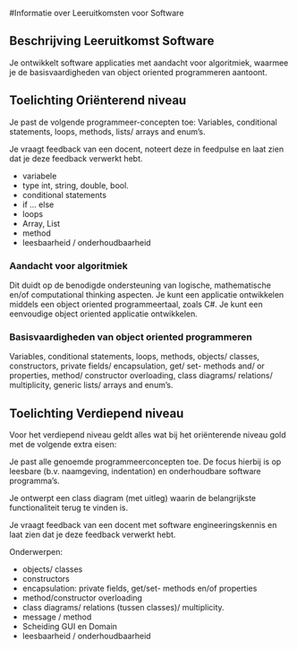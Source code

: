 #Informatie over Leeruitkomsten voor Software

## Beschrijving Leeruitkomst Software

Je ontwikkelt software applicaties met aandacht voor
algoritmiek, waarmee je de basisvaardigheden van object oriented programmeren aantoont.

## Toelichting Oriënterend niveau

Je past de volgende programmeer-concepten toe: Variables, conditional statements, loops, methods, lists/ arrays and enum’s.

Je vraagt feedback van een docent, noteert deze in feedpulse en laat zien dat je deze feedback verwerkt hebt.

- variabele
- type int, string, double, bool.
- conditional statements
- if ... else
- loops
- Array, List
- method
- leesbaarheid / onderhoudbaarheid

### Aandacht voor algoritmiek
Dit duidt op de benodigde ondersteuning van logische, mathematische en/of computational thinking aspecten. Je kunt een applicatie ontwikkelen middels een object oriented programmeertaal, zoals C#. Je kunt een eenvoudige object oriented applicatie ontwikkelen.

### Basisvaardigheden van object oriented programmeren
Variables, conditional statements, loops, methods, objects/ classes, constructors, private fields/ encapsulation, get/ set- methods and/ or properties, method/ constructor overloading, class diagrams/ relations/ multiplicity, generic lists/ arrays and enum’s.

## Toelichting Verdiepend niveau

Voor het verdiepend niveau geldt alles wat bij het oriënterende niveau gold met de volgende extra eisen:

Je past alle genoemde programmeerconcepten toe. De focus hierbij is op leesbare (b.v. naamgeving, indentation) en onderhoudbare software programma’s.

Je ontwerpt een class diagram (met uitleg) waarin de belangrijkste functionaliteit terug te vinden is.

Je vraagt feedback van een docent met software engineeringskennis en laat zien dat je deze feedback verwerkt hebt.

Onderwerpen:

- objects/ classes
- constructors
- encapsulation: private fields, get/set- methods en/of properties
- method/constructor overloading
- class diagrams/ relations (tussen classes)/ multiplicity.
- message / method
- Scheiding GUI en Domain
- leesbaarheid / onderhoudbaarheid
